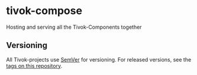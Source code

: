 # tivok-compose
Hosting and serving all the Tivok-Components together

## Versioning

All Tivok-projects use [SemVer](http://semver.org/) for versioning. For released versions, see the [tags on this repository](https://github.com/hellerphilipp/tivok-compose/releases).

